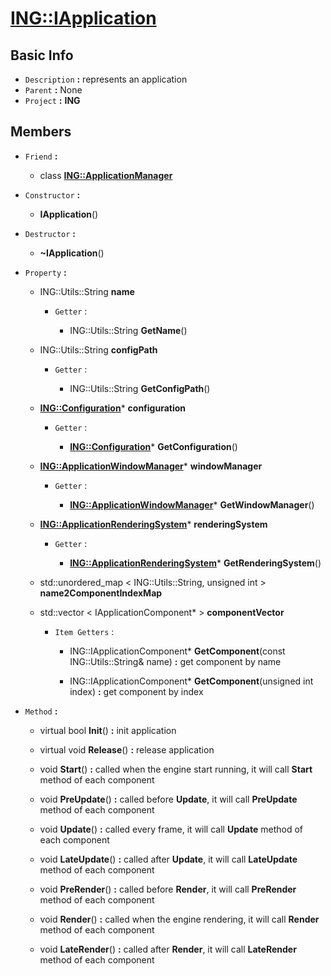 
# [**ING::IApplication**](./..//ING/IApplication.md) #
                
## **Basic Info** ##
- `Description` **:** represents an application
- `Parent` **:** None
- `Project` **:** **ING**
                    
## **Members** ##
                            
- `Friend` **:**
                    
    + class [**ING::ApplicationManager**](./..//ING/ApplicationManager.md)
                        
                            
- `Constructor` **:**
                    
    + **IApplication**() 
                        
                            
- `Destructor` **:**
                
    + **~IApplication**() 
                    
                
- `Property` **:**
    
                
    + ING::Utils::String **name** 
        
                    
        + `Getter` :
                                            
                                
            + ING::Utils::String **GetName**() 
                                    
                                
    + ING::Utils::String **configPath** 
        
                    
        + `Getter` :
                                            
                                
            + ING::Utils::String **GetConfigPath**() 
                                    
                                
    + [**ING::Configuration**](./..//ING/Configuration.md)* **configuration** 
        
                    
        + `Getter` :
                                            
                                
            + [**ING::Configuration**](./..//ING/Configuration.md)* **GetConfiguration**() 
                                    
                                
    + [**ING::ApplicationWindowManager**](./..//ING/ApplicationWindowManager.md)* **windowManager** 
        
                    
        + `Getter` :
                                            
                                
            + [**ING::ApplicationWindowManager**](./..//ING/ApplicationWindowManager.md)* **GetWindowManager**() 
                                    
                                
    + [**ING::ApplicationRenderingSystem**](./..//ING/ApplicationRenderingSystem.md)* **renderingSystem** 
        
                    
        + `Getter` :
                                            
                                
            + [**ING::ApplicationRenderingSystem**](./..//ING/ApplicationRenderingSystem.md)* **GetRenderingSystem**() 
                                    
                                
    + std::unordered_map < ING::Utils::String, unsigned int >  **name2ComponentIndexMap** 
        
                    
    + std::vector < IApplicationComponent* >  **componentVector** 
        
                    
        + `Item Getters` :
                                    
                                
            + ING::IApplicationComponent* **GetComponent**(const ING::Utils::String& name)  **:** get component by name
                                    
                                
            + ING::IApplicationComponent* **GetComponent**(unsigned int index)  **:** get component by index
                                    
                                
- `Method` **:**
    
                
    + virtual bool **Init**()  **:** init application
                        
                    
    + virtual void **Release**()  **:** release application
                        
                    
    + void **Start**()  **:** called when the engine start running, it will call **Start** method of each component
                        
                    
    + void **PreUpdate**()  **:** called before **Update**, it will call **PreUpdate** method of each component
                        
                    
    + void **Update**()  **:** called every frame, it will call **Update** method of each component
                        
                    
    + void **LateUpdate**()  **:** called after **Update**, it will call **LateUpdate** method of each component
                        
                    
    + void **PreRender**()  **:** called before **Render**, it will call **PreRender** method of each component
                        
                    
    + void **Render**()  **:** called when the engine rendering, it will call **Render** method of each component
                        
                    
    + void **LateRender**()  **:** called after **Render**, it will call **LateRender** method of each component
                        
                    